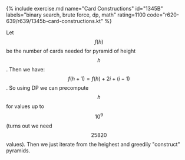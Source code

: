 {% include exercise.md name="Card Constructions" id="1345B" labels="binary search, brute force, dp, math" rating=1100 code="r620-639/r639/1345b-card-constructions.kt" %}

Let $$f(h)$$ be the number of cards needed for pyramid of height $$h$$.  Then we have: $$f(h+1) = f(h) + 2i + (i-1)$$.  So using DP we can precompute $$h$$ for values up to $$10^9$$ (turns out we need $$25820$$ values).  Then we just iterate from the heighest and greedily "construct" pyramids.
